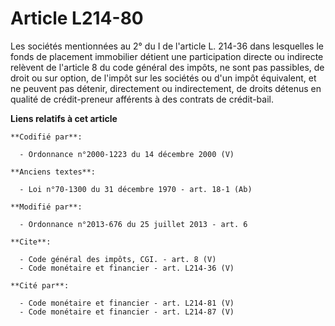 # Article L214-80

Les sociétés mentionnées au 2° du I de l'article L. 214-36 dans lesquelles le fonds de placement immobilier détient une
participation directe ou indirecte relèvent de l'article 8 du code général des impôts, ne sont pas passibles, de droit ou sur
option, de l'impôt sur les sociétés ou d'un impôt équivalent, et ne peuvent pas détenir, directement ou indirectement, de
droits détenus en qualité de crédit-preneur afférents à des contrats de crédit-bail.

**Liens relatifs à cet article**

	**Codifié par**:

	  - Ordonnance n°2000-1223 du 14 décembre 2000 (V)

	**Anciens textes**:

	  - Loi n°70-1300 du 31 décembre 1970 - art. 18-1 (Ab)

	**Modifié par**:

	  - Ordonnance n°2013-676 du 25 juillet 2013 - art. 6

	**Cite**:

	  - Code général des impôts, CGI. - art. 8 (V)
	  - Code monétaire et financier - art. L214-36 (V)

	**Cité par**:

	  - Code monétaire et financier - art. L214-81 (V)
	  - Code monétaire et financier - art. L214-87 (V)
